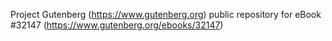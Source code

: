 Project Gutenberg (https://www.gutenberg.org) public repository for eBook #32147 (https://www.gutenberg.org/ebooks/32147)
